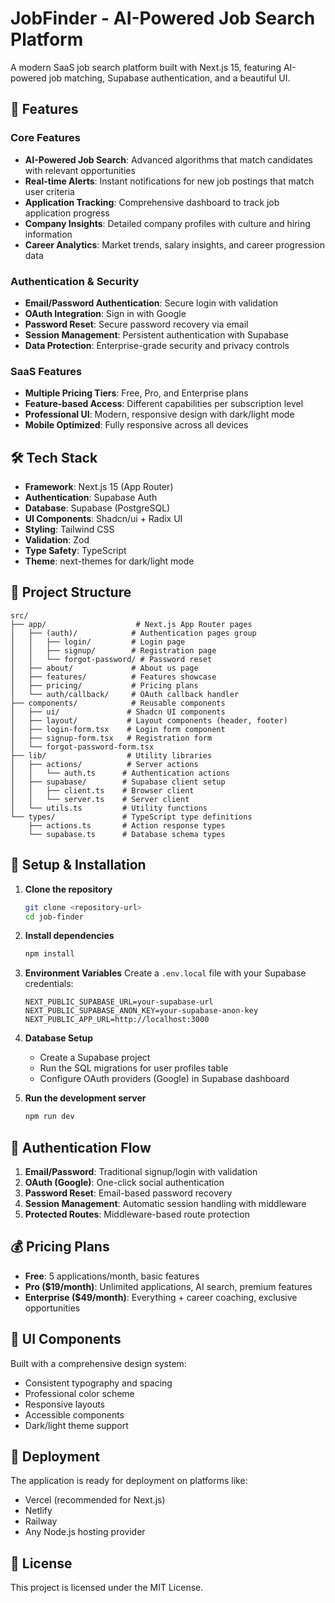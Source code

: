 # JobFinder - AI-Powered Job Search Platform

A modern SaaS job search platform built with Next.js 15, featuring AI-powered job matching, Supabase authentication, and a beautiful UI.

## 🚀 Features

### Core Features

- **AI-Powered Job Search**: Advanced algorithms that match candidates with relevant opportunities
- **Real-time Alerts**: Instant notifications for new job postings that match user criteria
- **Application Tracking**: Comprehensive dashboard to track job application progress
- **Company Insights**: Detailed company profiles with culture and hiring information
- **Career Analytics**: Market trends, salary insights, and career progression data

### Authentication & Security

- **Email/Password Authentication**: Secure login with validation
- **OAuth Integration**: Sign in with Google
- **Password Reset**: Secure password recovery via email
- **Session Management**: Persistent authentication with Supabase
- **Data Protection**: Enterprise-grade security and privacy controls

### SaaS Features

- **Multiple Pricing Tiers**: Free, Pro, and Enterprise plans
- **Feature-based Access**: Different capabilities per subscription level
- **Professional UI**: Modern, responsive design with dark/light mode
- **Mobile Optimized**: Fully responsive across all devices

## 🛠️ Tech Stack

- **Framework**: Next.js 15 (App Router)
- **Authentication**: Supabase Auth
- **Database**: Supabase (PostgreSQL)
- **UI Components**: Shadcn/ui + Radix UI
- **Styling**: Tailwind CSS
- **Validation**: Zod
- **Type Safety**: TypeScript
- **Theme**: next-themes for dark/light mode

## 📁 Project Structure

```
src/
├── app/                    # Next.js App Router pages
│   ├── (auth)/            # Authentication pages group
│   │   ├── login/         # Login page
│   │   ├── signup/        # Registration page
│   │   └── forgot-password/ # Password reset
│   ├── about/             # About us page
│   ├── features/          # Features showcase
│   ├── pricing/           # Pricing plans
│   └── auth/callback/     # OAuth callback handler
├── components/            # Reusable components
│   ├── ui/               # Shadcn UI components
│   ├── layout/           # Layout components (header, footer)
│   ├── login-form.tsx    # Login form component
│   ├── signup-form.tsx   # Registration form
│   └── forgot-password-form.tsx
├── lib/                  # Utility libraries
│   ├── actions/          # Server actions
│   │   └── auth.ts      # Authentication actions
│   ├── supabase/        # Supabase client setup
│   │   ├── client.ts    # Browser client
│   │   └── server.ts    # Server client
│   └── utils.ts         # Utility functions
└── types/               # TypeScript type definitions
    ├── actions.ts       # Action response types
    └── supabase.ts      # Database schema types
```

## 🔧 Setup & Installation

1. **Clone the repository**

   ```bash
   git clone <repository-url>
   cd job-finder
   ```

2. **Install dependencies**

   ```bash
   npm install
   ```

3. **Environment Variables**
   Create a `.env.local` file with your Supabase credentials:

   ```env
   NEXT_PUBLIC_SUPABASE_URL=your-supabase-url
   NEXT_PUBLIC_SUPABASE_ANON_KEY=your-supabase-anon-key
   NEXT_PUBLIC_APP_URL=http://localhost:3000
   ```

4. **Database Setup**

   - Create a Supabase project
   - Run the SQL migrations for user profiles table
   - Configure OAuth providers (Google) in Supabase dashboard

5. **Run the development server**
   ```bash
   npm run dev
   ```

## 🔐 Authentication Flow

1. **Email/Password**: Traditional signup/login with validation
2. **OAuth (Google)**: One-click social authentication
3. **Password Reset**: Email-based password recovery
4. **Session Management**: Automatic session handling with middleware
5. **Protected Routes**: Middleware-based route protection

## 💰 Pricing Plans

- **Free**: 5 applications/month, basic features
- **Pro ($19/month)**: Unlimited applications, AI search, premium features
- **Enterprise ($49/month)**: Everything + career coaching, exclusive opportunities

## 🎨 UI Components

Built with a comprehensive design system:

- Consistent typography and spacing
- Professional color scheme
- Responsive layouts
- Accessible components
- Dark/light theme support

## 🚀 Deployment

The application is ready for deployment on platforms like:

- Vercel (recommended for Next.js)
- Netlify
- Railway
- Any Node.js hosting provider

## 📄 License

This project is licensed under the MIT License.
